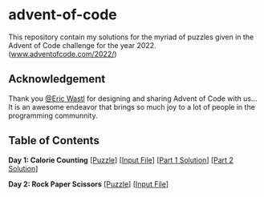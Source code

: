 # advent-of-code
This repository contain my solutions for the myriad of puzzles given in the Advent of Code challenge for the year 2022. (www.adventofcode.com/2022/)

## Acknowledgement
Thank you [@Eric Wastl](https://adventofcode.com/about) for designing and sharing Advent of Code with us... It is an awesome endeavor that brings so much joy to a lot of people in the programming communnity.

## Table of Contents
**Day 1: Calorie Counting** [[Puzzle](https://adventofcode.com/2022/day/1)] [[Input File](/day-1/day-1-input.txt)] [[Part 1 Solution](/day-1/day-1-solution.py)] [[Part 2 Solution](/day-2/day-2-solution.py)]

**Day 2: Rock Paper Scissors** [[Puzzle](https://adventofcode.com/2022/day/2)] [[Input File](/day-2/day-2-input.txt)]

